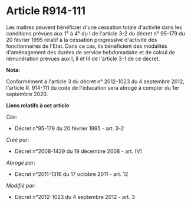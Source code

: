 # Article R914-111

Les maîtres peuvent bénéficier d'une cessation totale d'activité dans les  conditions prévues aux 1° à 4° du I de l'article
3-2 du décret n° 95-179  du 20 février 1995 relatif à la cessation progressive d'activité des  fonctionnaires de l'Etat. Dans
ce cas, ils bénéficient des modalités  d'aménagement des durées de service hebdomadaire et de calcul de rémunération  prévues
aux I, II et III de l'article 3-1 de ce décret.

**Nota:**

Conformément à l'article 3 du décret n° 2012-1023 du 4 septembre 2012, l'article R. 914-111 du code de l'éducation sera
abrogé à compter du 1er septembre 2020.

**Liens relatifs à cet article**

_Cite_:

  - Décret n°95-179 du 20 février 1995 - art. 3-2

_Créé par_:

  - Décret n°2008-1429 du 19 décembre 2008 - art. (V)

_Abrogé par_:

  - Décret n°2011-1316 du 17 octobre 2011 - art. 12

_Modifié par_:

  - Décret n°2012-1023 du 4 septembre 2012 - art. 3
